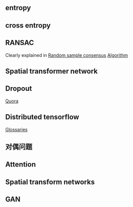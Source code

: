 ## entropy


## cross entropy


## RANSAC
Clearly explained in
[Random sample consensus](https://en.wikipedia.org/wiki/Random_sample_consensus)
[Algorithm](https://en.wikipedia.org/wiki/Random_sample_consensus#Algorithm)

## Spatial transformer network

## Dropout
[Quora](https://www.quora.com/How-does-the-dropout-method-work-in-deep-learning-And-why-is-it-claimed-to-be-an-effective-trick-to-improve-your-network)

## Distributed tensorflow
[Glossaries](https://www.tensorflow.org/deploy/distributed#glossary)

## 对偶问题

## Attention

## Spatial transform networks

## GAN
